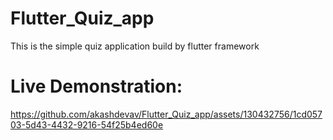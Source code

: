 # Flutter_Quiz_app
This is the simple quiz application build by flutter framework

# Live Demonstration:

https://github.com/akashdevav/Flutter_Quiz_app/assets/130432756/1cd05703-5d43-4432-9216-54f25b4ed60e

